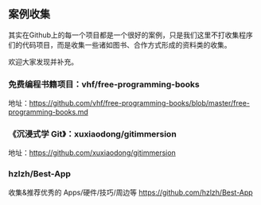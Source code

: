 ## 案例收集

其实在Github上的每一个项目都是一个很好的案例，只是我们这里不打收集程序们的代码项目，而是收集一些诸如图书、合作方式形成的资料类的收集。

欢迎大家发现并补充。

### 免费编程书籍项目：vhf/free-programming-books

地址：<https://github.com/vhf/free-programming-books/blob/master/free-programming-books.md>

### 《沉浸式学 Git》：xuxiaodong/gitimmersion

地址：https://github.com/xuxiaodong/gitimmersion

### hzlzh/Best-App

收集&推荐优秀的 Apps/硬件/技巧/周边等 https://github.com/hzlzh/Best-App
